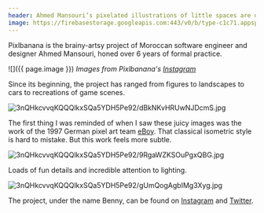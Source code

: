 ```yaml
---
header: Ahmed Mansouri’s pixelated illustrations of little spaces are delicious
image: https://firebasestorage.googleapis.com:443/v0/b/type-c1c71.appspot.com/o/3nQHkcvvqKQQQlkxSQa5YDH5Pe92%2FpD3SV0fj0cytquPz.jpg?alt=media&token=ea5b7942-8ed5-4022-8c66-528e3879936a
---
```


Pixlbanana is the brainy-artsy project of Moroccan software engineer and designer Ahmed Mansouri, honed over 6 years of formal practice.

![]({{ page.image }})
*Images from Pixlbanana's [Instagram](https://www.instagram.com/pixlbanana)*


Since its beginning, the project has ranged from figures to landscapes to cars to recreations of game scenes.

![3nQHkcvvqKQQQlkxSQa5YDH5Pe92/dBkNKvHRUwNJDcmS.jpg](https://firebasestorage.googleapis.com:443/v0/b/type-c1c71.appspot.com/o/3nQHkcvvqKQQQlkxSQa5YDH5Pe92%2FdBkNKvHRUwNJDcmS.jpg?alt=media&token=9d9f3ef8-c00c-485e-9b10-e8e3d99edaec)


The first thing I was reminded of when I saw these juicy images was the work of the 1997 German pixel art team [eBoy](https://www.eboy.com). That classical isometric style is hard to mistake. But this work feels more subtle.

![3nQHkcvvqKQQQlkxSQa5YDH5Pe92/9RgaWZKSOuPgxQBG.jpg](https://firebasestorage.googleapis.com:443/v0/b/type-c1c71.appspot.com/o/3nQHkcvvqKQQQlkxSQa5YDH5Pe92%2F9RgaWZKSOuPgxQBG.jpg?alt=media&token=c9a6898b-cc3e-4205-8fea-f3182583e348)

Loads of fun details and incredible attention to lighting.

![3nQHkcvvqKQQQlkxSQa5YDH5Pe92/gUmQogAgbIMg3Xyg.jpg](https://firebasestorage.googleapis.com:443/v0/b/type-c1c71.appspot.com/o/3nQHkcvvqKQQQlkxSQa5YDH5Pe92%2FgUmQogAgbIMg3Xyg.jpg?alt=media&token=270cd494-76f1-455e-ba08-682e7eee3b44)

The project, under the name Benny, can be found on [Instagram](https://instagram.com/pixlbanana) and [Twitter](https://twitter.com/pixlbanana).